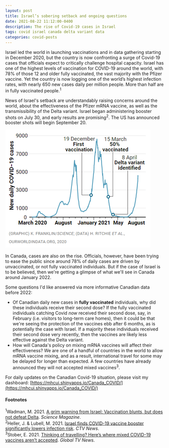 ```yaml
---
layout: post
title: Israel’s sobering setback and ongoing questions
date: 2021-08-22 11:12:00-0400
description: The rise of Covid-19 cases in Israel
tags: covid israel canada delta variant data
categories: covid-posts
---
```


Israel led the world in launching vaccinations and in data gathering starting in December 2020, but the country is now confronting a surge of Covid-19 cases that officials expect to critically challenge hospital capacity. Israel has one of the highest levels of vaccination for COVID-19 around the world, with 78% of those 12 and older fully vaccinated, the vast majority with the Pfizer vaccine. Yet the country is now logging one of the world’s highest infection rates, with nearly 650 new cases daily per million people. More than half are in fully vaccinated people.<sup>1</sup>

News of Israel's setback are understandably raising concerns around the world, about the effectiveness of the Pfizer mRNA vaccine, as well as the transmissibility of the Delta variant. Israel began administering booster shots on July 30, and early results are promising<sup>2</sup>. The US has announced booster shots will begin September 20. 

<div class="row mt-3">
    <div class="col-sm mt-3 mt-md-0">
        <img class="mx-auto d-block" src="/assets/img/israel_cases.png">  
    </div>
</div>

In Canada, cases are also on the rise. Officials, however, have been trying to ease the public since around 78% of daily cases are driven by unvaccinated, or not fully vaccinated individuals. But if the case of Israel is to be believed, then we're getting a glimpse of what we'll see in Canada around January 2022.

Some questions I'd like answered via more informative Canadian data before 2022: 
- Of Canadian daily new cases in **fully vaccinated** individuals, why did these individuals receive their second dose? If the fully vaccinated individuals catching Covid _now_ received their second dose, say, in February (i.e. visitors to long-term care homes), then it could be that we're seeing the protection of the vaccines ebb after 6 months, as is potentially the case with Israel. If a majority these individuals received their second dose very recently, then the vaccines are likely less effective against the Delta variant.
- How will Canada's policy on mixing mRNA vaccines will affect their effectiveness? We are one of a handful of countries in the world to allow mRNA vaccine mixing, and as a result, international travel for some may be delayed for longer than expected. A few countries have already announced they will not accepted mixed vaccines<sup>3</sup>.

For daily updates on the Canadian Covid-19 situation, please visit my dashboard: [https://mhcui.shinyapps.io/Canada_COVID/](https://mhcui.shinyapps.io/Canada_COVID/)

#### Footnotes

<sup>1</sup>Wadman, M. 2021. [A grim warning from Israel: Vaccination blunts, but does not defeat Delta](https://www.sciencemag.org/news/2021/08/grim-warning-israel-vaccination-blunts-does-not-defeat-delta). _Science Magazine_.
<br><sup>2</sup>Heller, J. & Lubell, M. 2021. [Israel finds COVID-19 vaccine booster significantly lowers infection risk](https://www.ctvnews.ca/health/coronavirus/israel-finds-covid-19-vaccine-booster-significantly-lowers-infection-risk-1.5557083). _CTV News_.
<br><sup>3</sup>Stober, E. 2021. [Thinking of travelling? Here’s where mixed COVID-19 vaccines aren’t accepted](https://globalnews.ca/news/8086370/mixed-vaccines-travel-policy/). _Global TV News_.
